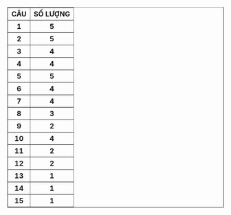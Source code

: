 <table border="1">
   <tr>
     <th><b>CÂU</b></th>
     <th><b>SỐ LƯỢNG</b></th>
   </tr>
   
   <tr>
     <th>1</th>
     <th>5</th>
   </tr>
   <tr>
     <th>2</th>
     <th>5</th>
   </tr>
   <tr>
     <th>3</th>
     <th>4</th>
   </tr>
   <tr>
     <th>4</th>
     <th>4</th>
   </tr>
   <tr>
     <th>5</th>
     <th>5</th>
   </tr>
   <tr>
     <th>6</th>
     <th>4</th>
   </tr>
   <tr>
     <th>7</th>
     <th>4</th>
   </tr>
   <tr>
     <th>8</th>
     <th>3</th>
   </tr>
   <tr>
     <th>9</th>
     <th>2</th>
   </tr>
   <tr>
     <th>10</th>
     <th>4</th>
   </tr>
   <tr>
     <th>11</th>
     <th>2</th>
   </tr>
   <tr>
     <th>12</th>
     <th>2</th>
   </tr>
   <tr>
     <th>13</th>
     <th>1</th>
   </tr>
   <tr>
     <th>14</th>
     <th>1</th>
   </tr>
   <tr>
     <th>15</th>
     <th>1</th>
   </tr>
</table>
